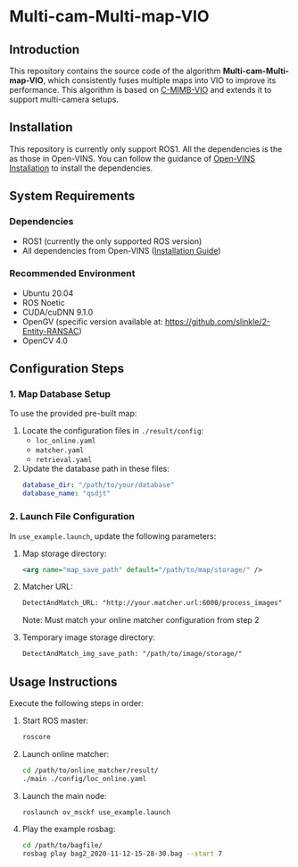 # Multi-cam-Multi-map-VIO

## Introduction

This repository contains the source code of the algorithm **Multi-cam-Multi-map-VIO**, which consistently fuses multiple maps into VIO to improve its performance. This algorithm is based on [C-MIMB-VIO](https://github.com/zhuqingzhang/C-MIMB-VIO) and extends it to support multi-camera setups.

## Installation
This repository is currently only support ROS1. All the dependencies is the as those in Open-VINS. You can follow the guidance of [Open-VINS Installation](https://docs.openvins.com/gs-installing.html) to install the dependencies.

## System Requirements

### Dependencies
- ROS1 (currently the only supported ROS version)
- All dependencies from Open-VINS ([Installation Guide](https://docs.openvins.com/gs-installing.html))

### Recommended Environment
- Ubuntu 20.04
- ROS Noetic
- CUDA/cuDNN 9.1.0
- OpenGV (specific version available at: https://github.com/slinkle/2-Entity-RANSAC)
- OpenCV 4.0

## Configuration Steps

### 1. Map Database Setup
To use the provided pre-built map:
1. Locate the configuration files in `./result/config`:
   - `loc_online.yaml`
   - `matcher.yaml`
   - `retrieval.yaml`
2. Update the database path in these files:
   ```yaml
   database_dir: "/path/to/your/database"
   database_name: "qsdjt"
   ```

### 2. Launch File Configuration
In `use_example.launch`, update the following parameters:

1. Map storage directory:
   ```xml
   <arg name="map_save_path" default="/path/to/map/storage/" />
   ```

2. Matcher URL:
   ```xml
   DetectAndMatch_URL: "http://your.matcher.url:6000/process_images"
   ```
   Note: Must match your online matcher configuration from step 2

3. Temporary image storage directory:
   ```xml
   DetectAndMatch_img_save_path: "/path/to/image/storage/"
   ```

## Usage Instructions

Execute the following steps in order:

1. Start ROS master:
   ```bash
   roscore
   ```

2. Launch online matcher:
   ```bash
   cd /path/to/online_matcher/result/
   ./main ./config/loc_online.yaml
   ```

3. Launch the main node:
   ```bash
   roslaunch ov_msckf use_example.launch
   ```

4. Play the example rosbag:
   ```bash
   cd /path/to/bagfile/
   rosbag play bag2_2020-11-12-15-28-30.bag --start 7
   ```
